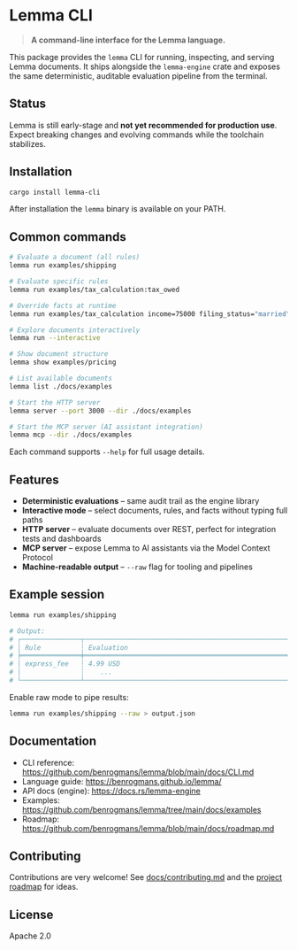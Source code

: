 # Lemma CLI

> **A command-line interface for the Lemma language.**

This package provides the `lemma` CLI for running, inspecting, and serving Lemma documents. It ships alongside the `lemma-engine` crate and exposes the same deterministic, auditable evaluation pipeline from the terminal.

## Status

Lemma is still early-stage and **not yet recommended for production use**. Expect breaking changes and evolving commands while the toolchain stabilizes.

## Installation

```bash
cargo install lemma-cli
```

After installation the `lemma` binary is available on your PATH.

## Common commands

```bash
# Evaluate a document (all rules)
lemma run examples/shipping

# Evaluate specific rules
lemma run examples/tax_calculation:tax_owed

# Override facts at runtime
lemma run examples/tax_calculation income=75000 filing_status="married"

# Explore documents interactively
lemma run --interactive

# Show document structure
lemma show examples/pricing

# List available documents
lemma list ./docs/examples

# Start the HTTP server
lemma server --port 3000 --dir ./docs/examples

# Start the MCP server (AI assistant integration)
lemma mcp --dir ./docs/examples
```

Each command supports `--help` for full usage details.

## Features

- **Deterministic evaluations** – same audit trail as the engine library
- **Interactive mode** – select documents, rules, and facts without typing full paths
- **HTTP server** – evaluate documents over REST, perfect for integration tests and dashboards
- **MCP server** – expose Lemma to AI assistants via the Model Context Protocol
- **Machine-readable output** – `--raw` flag for tooling and pipelines

## Example session

```bash
lemma run examples/shipping

# Output:
# ┌───────────────┬──────────────────────────────────────────────────────┐
# │ Rule          ┆ Evaluation                                           │
# ╞═══════════════╪══════════════════════════════════════════════════════╡
# │ express_fee   ┆ 4.99 USD                                             │
# │               ┆    ...                                               │
# └───────────────┴──────────────────────────────────────────────────────┘
```

Enable raw mode to pipe results:

```bash
lemma run examples/shipping --raw > output.json
```

## Documentation

- CLI reference: <https://github.com/benrogmans/lemma/blob/main/docs/CLI.md>
- Language guide: <https://benrogmans.github.io/lemma/>
- API docs (engine): <https://docs.rs/lemma-engine>
- Examples: <https://github.com/benrogmans/lemma/tree/main/docs/examples>
- Roadmap: <https://github.com/benrogmans/lemma/blob/main/docs/roadmap.md>

## Contributing

Contributions are very welcome! See [docs/contributing.md](https://github.com/benrogmans/lemma/blob/main/docs/contributing.md) and the [project roadmap](https://github.com/benrogmans/lemma/blob/main/docs/roadmap.md) for ideas.

## License

Apache 2.0
